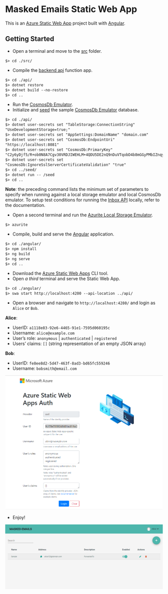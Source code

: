 # Masked Emails Static Web App

This is an
[Azure Static Web App](https://docs.microsoft.com/azure/static-web-apps/overview)
project built with [Angular](https://angular.io/).

## Getting Started

- Open a terminal and move to the [src](./src) folder.

```
$> cd ./src/

```

- Compile the [backend api](../api) function app.

```
$> cd ./api/
$> dotnet restore
$> dotnet build --no-restore
$> cd ..

```

- Run the [CosmosDb Emulator](https://docs.microsoft.com/en-us/azure/cosmos-db/local-emulator).
- Initialize and [seed](../seed) the sample [CosmosDb Emulator](https://docs.microsoft.com/en-us/azure/cosmos-db/local-emulator) database.

```
$> cd ./api/
$> dotnet user-secrets set "TableStorage:ConnectionString" "UseDevelopmentStorage=true;"
$> dotnet user-secrets set "AppSettings:DomainName" "domain.com"
$> dotnet user-secrets set "CosmosDb:EndpointUri" "https://localhost:8081"
$> dotnet user-secrets set "CosmosDb:PrimaryKey" "C2y6yDjf5/R+ob0N8A7Cgv30VRDJIWEHLM+4QDU5DE2nQ9nDuVTqobD4b8mGGyPMbIZnqyMsEcaGQy67XIw/Jw=="
$> dotnet user-secrets set "CosmosDb:IgnoreSslServerCertificateValidation" "true"
$> cd ../seed/
$> dotnet run -- /seed
$> cd ..

```

**Note**: the preceding command lists the minimum set of parameters to specify when
running against a local storage emulator and local CosmosDb emulator. To setup test
conditions for running the [Inbox API](https://github.com/springcomp/masked-emails-inboxapi#configuration) locally, refer to the documentation.
  
- Open a second terminal and run the [Azurite Local Storage Emulator]().

```
$> azurite

```

- Compile, build and serve the [Angular](https://angular.io/) application.

```
$> cd ./angular/
$> npm install
$> ng build
$> ng serve
$> cd ..

```

- Download the [Azure Static Web Apps](https://docs.microsoft.com/azure/static-web-apps/overview) CLI tool.
- Open _a third_ terminal and serve the Static Web App.

```
$> cd ./angular/
$> swa start http://localhost:4200 --api-location ../api/

```

- Open a browser and navigate to `http://localhost:4280/` and login as `Alice` or `Bob`.

**Alice**:
- UserID: `a1118e83-92e6-4465-91e1-7595d060195c`
- Username: `alice@example.com`
- User’s role: `anonymous` | `authenticated` | `registered`
- Users’ claims: `[]` (string representation of an empty JSON array)

**Bob**:
- UserID: `fe8ee8d2-5d47-463f-8ad3-bd65fc559246`
- Username: `bobsmith@email.com`

![](assets/static-web-app-auth.png)

- Enjoy!

![](assets/masked-emails-app.png)